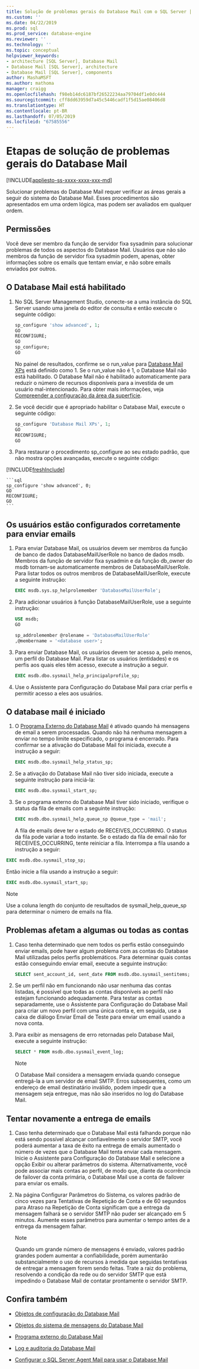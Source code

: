 ```yaml
---
title: Solução de problemas gerais do Database Mail com o SQL Server | Microsoft Docs
ms.custom: ''
ms.date: 04/22/2019
ms.prod: sql
ms.prod_service: database-engine
ms.reviewer: ''
ms.technology: ''
ms.topic: conceptual
helpviewer_keywords:
- architecture [SQL Server], Database Mail
- Database Mail [SQL Server], architecture
- Database Mail [SQL Server], components
author: MashaMSFT
ms.author: mathoma
manager: craigg
ms.openlocfilehash: f98eb14dc6187bf26522234aa79704df1e0dc444
ms.sourcegitcommit: cff8dd63959d7a45c5446cadf1f5d15ae08406d8
ms.translationtype: HT
ms.contentlocale: pt-BR
ms.lasthandoff: 07/05/2019
ms.locfileid: "67585556"
---
```

# <a name="general-database-mail-troubleshooting-steps"></a>Etapas de solução de problemas gerais do Database Mail 
[!INCLUDE[appliesto-ss-xxxx-xxxx-xxx-md](../../includes/appliesto-ss-xxxx-xxxx-xxx-md.md)]

Solucionar problemas do Database Mail requer verificar as áreas gerais a seguir do sistema do Database Mail. Esses procedimentos são apresentados em uma ordem lógica, mas podem ser avaliados em qualquer ordem.

## <a name="permissions"></a>Permissões

Você deve ser membro da função de servidor fixa sysadmin para solucionar problemas de todos os aspectos do Database Mail. Usuários que não são membros da função de servidor fixa sysadmin podem, apenas, obter informações sobre os emails que tentam enviar, e não sobre emails enviados por outros.

## <a name="is-database-mail-enabled"></a>O Database Mail está habilitado

1. No SQL Server Management Studio, conecte-se a uma instância do SQL Server usando uma janela do editor de consulta e então execute o seguinte código:

    ```sql
    sp_configure 'show advanced', 1; 
    GO
    RECONFIGURE;
    GO
    sp_configure;
    GO
    ```

   No painel de resultados, confirme se o run_value para [Database Mail XPs](../../database-engine/configure-windows/database-mail-xps-server-configuration-option.md) está definido como 1.
   Se o run_value não é 1, o Database Mail não está habilitado. O Database Mail não é habilitado automaticamente para reduzir o número de recursos disponíveis para a investida de um usuário mal-intencionado. Para obter mais informações, veja [Compreender a configuração da área da superfície](../security/surface-area-configuration.md).

1. Se você decidir que é apropriado habilitar o Database Mail, execute o seguinte código:

    ```sql
    sp_configure 'Database Mail XPs', 1; 
    GO
    RECONFIGURE;
    GO
    ```

1. Para restaurar o procedimento sp_configure ao seu estado padrão, que não mostra opções avançadas, execute o seguinte código:

[!INCLUDE[freshInclude](../../includes/paragraph-content/fresh-note-steps-feedback.md)]

    ```sql 
    sp_configure 'show advanced', 0; 
    GO
    RECONFIGURE;
    GO
    ```

## <a name="are-users-properly-configured-to-send-mail"></a>Os usuários estão configurados corretamente para enviar emails

1. Para enviar Database Mail, os usuários devem ser membros da função de banco de dados DatabaseMailUserRole no banco de dados msdb. Membros da função de servidor fixa sysadmin e da função db_owner do msdb tornam-se automaticamente membros de DatabaseMailUserRole. Para listar todos os outros membros de DatabaseMailUserRole, execute a seguinte instrução:

    ```sql
    EXEC msdb.sys.sp_helprolemember 'DatabaseMailUserRole';
    ```

1. Para adicionar usuários à função DatabaseMailUserRole, use a seguinte instrução:

    ```sql
    USE msdb;
    GO
    
    sp_addrolemember @rolename = 'DatabaseMailUserRole'
    ,@membername = '<database user>';
    ```

1. Para enviar Database Mail, os usuários devem ter acesso a, pelo menos, um perfil do Database Mail. Para listar os usuários (entidades) e os perfis aos quais eles têm acesso, execute a instrução a seguir.

    ```sql
    EXEC msdb.dbo.sysmail_help_principalprofile_sp;
    ```

1. Use o Assistente para Configuração do Database Mail para criar perfis e permitir acesso a eles aos usuários.
 
## <a name="is-database-mail-started"></a>O database mail é iniciado

1. O [Programa Externo do Database Mail](database-mail-external-program.md) é ativado quando há mensagens de email a serem processadas. Quando não há nenhuma mensagem a enviar no tempo limite especificado, o programa é encerrado. Para confirmar se a ativação do Database Mail foi iniciada, execute a instrução a seguir:

    ```sql
    EXEC msdb.dbo.sysmail_help_status_sp;
    ```
1. Se a ativação do Database Mail não tiver sido iniciada, execute a seguinte instrução para iniciá-la:

    ```sql
    EXEC msdb.dbo.sysmail_start_sp;
    ```

1. Se o programa externo do Database Mail tiver sido iniciado, verifique o status da fila de emails com a seguinte instrução:

    ```sql
    EXEC msdb.dbo.sysmail_help_queue_sp @queue_type = 'mail';
    ```
  
   A fila de emails deve ter o estado de RECEIVES_OCCURRING. O status da fila pode variar a todo instante. Se o estado da fila de email não for RECEIVES_OCCURRING, tente reiniciar a fila. Interrompa a fila usando a instrução a seguir:
   
```sql
EXEC msdb.dbo.sysmail_stop_sp;
```

Então inicie a fila usando a instrução a seguir:

```sql
EXEC msdb.dbo.sysmail_start_sp;
```

  > [!NOTE]
  >  Use a coluna length do conjunto de resultados de sysmail_help_queue_sp para determinar o número de emails na fila.

## <a name="do-problems-affect-some-or-all-accounts"></a>Problemas afetam a algumas ou todas as contas

1. Caso tenha determinado que nem todos os perfis estão conseguindo enviar emails, pode haver algum problema com as contas do Database Mail utilizadas pelos perfis problemáticos. Para determinar quais contas estão conseguindo enviar email, execute a seguinte instrução:

    ```sql
    SELECT sent_account_id, sent_date FROM msdb.dbo.sysmail_sentitems;
    ```

1. Se um perfil não em funcionando não usar nenhuma das contas listadas, é possível que todas as contas disponíveis ao perfil não estejam funcionando adequadamente. Para testar as contas separadamente, use o Assistente para Configuração do Database Mail para criar um novo perfil com uma única conta e, em seguida, use a caixa de diálogo Enviar Email de Teste para enviar um email usando a nova conta. 
1. Para exibir as mensagens de erro retornadas pelo Database Mail, execute a seguinte instrução:

    ```sql
    SELECT * FROM msdb.dbo.sysmail_event_log;
    ```

   > [!NOTE]
   > O Database Mail considera a mensagem enviada quando consegue entregá-la a um servidor de email SMTP. Erros subsequentes, como um endereço de email destinatário inválido, podem impedir que a mensagem seja entregue, mas não são inseridos no log do Database Mail.

## <a name="retry-mail-delivery"></a>Tentar novamente a entrega de emails

1. Caso tenha determinado que o Database Mail está falhando porque não está sendo possível alcançar confiavelmente o servidor SMTP, você poderá aumentar a taxa de êxito na entrega de emails aumentado o número de vezes que o Database Mail tenta enviar cada mensagem. Inicie o Assistente para Configuração do Database Mail e selecione a opção Exibir ou alterar parâmetros do sistema. Alternativamente, você pode associar mais contas ao perfil, de modo que, diante da ocorrência de failover da conta primária, o Database Mail use a conta de failover para enviar os emails.
1. Na página Configurar Parâmetros do Sistema, os valores padrão de cinco vezes para Tentativas de Repetição de Conta e de 60 segundos para Atraso na Repetição de Conta significam que a entrega da mensagem falhará se o servidor SMTP não puder ser alcançado em 5 minutos. Aumente esses parâmetros para aumentar o tempo antes de a entrega da mensagem falhar.

    > [!NOTE]
    > Quando um grande número de mensagens é enviado, valores padrão grandes podem aumentar a confiabilidade, porém aumentarão substancialmente o uso de recursos à medida que seguidas tentativas de entregar a mensagem forem sendo feitas. Trate a raiz do problema, resolvendo a condição da rede ou do servidor SMTP que está impedindo o Database Mail de contatar prontamente o servidor SMTP.



##  <a name="RelatedContent"></a> Confira também
  
-   [Objetos de configuração do Database Mail](../../relational-databases/database-mail/database-mail-configuration-objects.md)  
  
-   [Objetos do sistema de mensagens do Database Mail](../../relational-databases/database-mail/database-mail-messaging-objects.md)  
  
-   [Programa externo do Database Mail](../../relational-databases/database-mail/database-mail-external-program.md)  
  
-   [Log e auditoria do Database Mail](../../relational-databases/database-mail/database-mail-log-and-audits.md)  
  
-   [Configurar o SQL Server Agent Mail para usar o Database Mail](../../relational-databases/database-mail/configure-sql-server-agent-mail-to-use-database-mail.md)  
  
  
  
